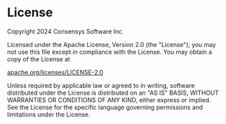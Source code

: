 # License 

Copyright 2024 Consensys Software Inc.

Licensed under the Apache License, Version 2.0 (the "License");
you may not use this file except in compliance with the License.
You may obtain a copy of the License at

   [apache.org/licenses/LICENSE-2.0](http://www.apache.org/licenses/LICENSE-2.0)

Unless required by applicable law or agreed to in writing, software
distributed under the License is distributed on an "AS IS" BASIS,
WITHOUT WARRANTIES OR CONDITIONS OF ANY KIND, either express or implied.
See the License for the specific language governing permissions and
limitations under the License.